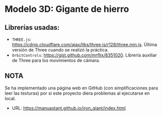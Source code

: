 # Modelo 3D: Gigante de hierro

## Librerías usadas:
- `THREE.js`: https://cdnjs.cloudflare.com/ajax/libs/three.js/r128/three.min.js. Última versión de Three cuando se realizó la práctica.
- `OrbitControls`: https://gist.github.com/mrflix/8351020. Librería auxiliar de Three para los movimientos de cámara.

## NOTA
Se ha implementado una página web en GitHub (con simplificaciones para leer las texturas) por si este proyecto diera problemas al ejecutarse en local.
- URL: https://manuastant.github.io/iron_giant/index.html

